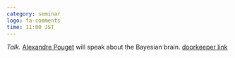 ```yaml
---
category: seminar
logo: fa-comments
time: 11:00 JST
---
```


*Talk.* [Alexandre Pouget](https://neurocenter-unige.ch/research-groups/alexandre-pouget/) will speak about the Bayesian brain. [doorkeeper link](.)





